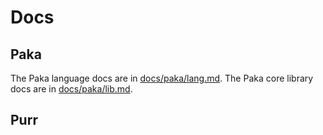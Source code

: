 # Docs

## Paka
The Paka language docs are in [docs/paka/lang.md](docs/paka/lang.md).
The Paka core library docs are in [docs/paka/lib.md](docs/paka/lib.md).

## Purr
